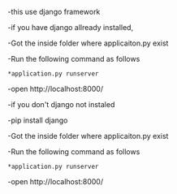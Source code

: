 -this use django framework

-if you have django allready installed,

-Got the inside folder where applicaiton.py exist

-Run the following command  as follows

    *application.py runserver
    
-open http://localhost:8000/

-if you don't django not instaled

-pip install django
  
 -Got the inside folder where applicaiton.py exist

-Run the following command  as follows

    *application.py runserver
    
-open http://localhost:8000/
